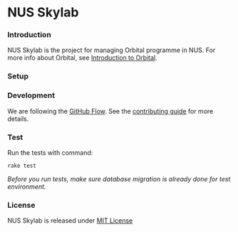 NUS Skylab
========================================================

### Introduction

NUS Skylab is the project for managing Orbital programme in NUS. For more info about Orbital, see [Introduction to Orbital](https://github.com/nusskylab/nusskylab/blob/master/docs/orbital.md).


### Setup



### Development

We are following the [GitHub Flow](https://guides.github.com/introduction/flow/index.html). See the [contributing guide](https://github.com/nusskylab/nusskylab/blob/master/docs/contributing_guide.md) for more details.


### Test

Run the tests with command:

```
rake test
```

*Before you run tests, make sure database migration is already done for test environment.*

### License

NUS Skylab is released under [MIT License](https://github.com/nusskylab/nusskylab/blob/master/LICENSE)

